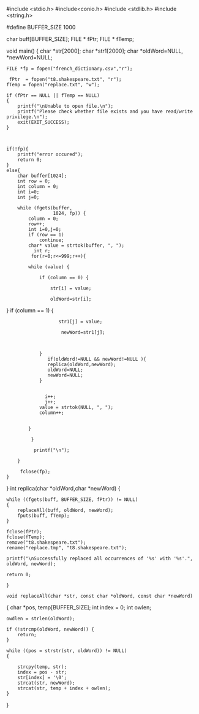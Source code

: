 #include <stdio.h>
#include<conio.h>
#include <stdlib.h>
#include <string.h>

#define BUFFER_SIZE 1000

char buff[BUFFER_SIZE];
 FILE * fPtr;
 FILE * fTemp;


void main()
{
     char *str[2000];
    char *str1[2000];
    char *oldWord=NULL, *newWord=NULL;

    FILE *fp = fopen("french_dictionary.csv","r");

     fPtr  = fopen("t8.shakespeare.txt", "r");
    fTemp = fopen("replace.txt", "w");

    if (fPtr == NULL || fTemp == NULL)
    {
        printf("\nUnable to open file.\n");
        printf("Please check whether file exists and you have read/write privilege.\n");
        exit(EXIT_SUCCESS);
    }



    if(!fp){
        printf("error occured");
        return 0;
    }
    else{
        char buffer[1024];
        int row = 0;
        int column = 0;
        int i=0;
        int j=0;

        while (fgets(buffer,
                     1024, fp)) {
            column = 0;
            row++;
            int i=0,j=0;
            if (row == 1)
                continue;
            char* value = strtok(buffer, ", ");
              int r;
             for(r=0;r<=999;r++){
                
            while (value) {

                if (column == 0) {

                    str[i] = value;
                    
                    oldWord=str[i];
}
                if (column == 1) {

                       str1[j] = value;
                       
                        newWord=str1[j];



                }
                   if(oldWord!=NULL && newWord!=NULL ){
                   replica(oldWord,newWord);
                   oldWord=NULL;
                   newWord=NULL;
                }


                  i++;
                  j++;
                value = strtok(NULL, ", ");
                column++;


            }
            
             }

              printf("\n");

        }

         fclose(fp);
    }
    
}
    int replica(char *oldWord,char *newWord)
    {


    while ((fgets(buff, BUFFER_SIZE, fPtr)) != NULL)
    {
        replaceAll(buff, oldWord, newWord);
        fputs(buff, fTemp);
    }

    fclose(fPtr);
    fclose(fTemp);
    remove("t8.shakespeare.txt");
    rename("replace.tmp", "t8.shakespeare.txt");

    printf("\nSuccessfully replaced all occurrences of '%s' with '%s'.", oldWord, newWord);

    return 0;

    }

    void replaceAll(char *str, const char *oldWord, const char *newWord)
{
    char *pos, temp[BUFFER_SIZE];
    int index = 0;
    int owlen;

    owdlen = strlen(oldWord);

    if (!strcmp(oldWord, newWord)) {
        return;
    }

    while ((pos = strstr(str, oldWord)) != NULL)
    {
        
        strcpy(temp, str);
        index = pos - str;
        str[index] = '\0';
        strcat(str, newWord);
        strcat(str, temp + index + owlen);
    }
}
